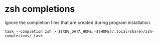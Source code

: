 # zsh completions

Ignore the completion files that are created during program installation.

``` plain
task --completion zsh > ${XDG_DATA_HOME:-${HOME}/.local/share}/zsh-completions/_task
```
